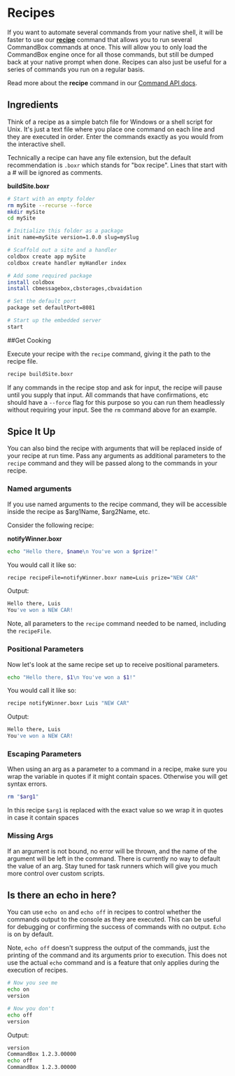 # Recipes

If you want to automate several commands from your native shell, it will
be faster to use our **[recipe](http://apidocs.ortussolutions.com/commandbox/current/index.html?commandbox/system/commands/recipe.html)** command that allows you to run
several CommandBox commands at once. This will allow you to only load
the CommandBox engine once for all those commands, but still be dumped
back at your native prompt when done.  Recipes can also just be useful for a series of commands you run on a regular basis.

Read more about the
**recipe** command in our [Command API docs](http://apidocs.ortussolutions.com/commandbox/current/index.html?commandbox/system/commands/recipe.html).

## Ingredients

Think of a recipe as a simple batch file for Windows or a shell script for Unix.  It's just a text file where you place one command on each line and they are executed in order.  Enter the commands exactly as you would from the interactive shell.  

Technically a recipe can have any file extension, but the default recommendation is `.boxr` which stands for "box recipe".  Lines that start with a # will be ignored as comments.

**buildSite.boxr**
```bash
# Start with an empty folder
rm mySite --recurse --force
mkdir mySite
cd mySite

# Initialize this folder as a package
init name=mySite version=1.0.0 slug=mySlug

# Scaffold out a site and a handler
coldbox create app mySite
coldbox create handler myHandler index

# Add some required package
install coldbox
install cbmessagebox,cbstorages,cbvaidation

# Set the default port
package set defaultPort=8081

# Start up the embedded server
start

```

##Get Cooking

Execute your recipe with the `recipe` command, giving it the path to the recipe file.

```bash
recipe buildSite.boxr
```

If any commands in the recipe stop and ask for input, the recipe will pause until you supply that input.  All commands that have confirmations, etc should have a `--force` flag for this purpose so you can run them headlessly without requiring your input.  See the `rm` command above for an example.

## Spice It Up

You can also bind the recipe with arguments that will be replaced inside of your recipe at run time. 
Pass any arguments as additional parameters to the `recipe` command and they will be passed along to the commands in your recipe.

### Named arguments
If you use named arguments to the recipe command, they will be accessible inside the recipe as $arg1Name, $arg2Name, etc. 

Consider the following recipe:

**notifyWinner.boxr**
```bash
echo "Hello there, $name\n You've won a $prize!"
```

You would call it like so:
```bash
recipe recipeFile=notifyWinner.boxr name=Luis prize="NEW CAR"
```

Output:
```bash
Hello there, Luis
You've won a NEW CAR!
```

Note, all parameters to the `recipe` command needed to be named, including the `recipeFile`.


### Positional Parameters

Now let's look at the same recipe set up to receive positional parameters.

```bash
echo "Hello there, $1\n You've won a $1!"
```

You would call it like so:
```bash
recipe notifyWinner.boxr Luis "NEW CAR"
```

Output:
```bash
Hello there, Luis
You've won a NEW CAR!
```

### Escaping Parameters

When using an arg as a parameter to a command in a recipe, make sure you wrap the variable in quotes if it might contain spaces.  Otherwise you will get syntax errors.

```bash
rm "$arg1"
```

In this recipe `$arg1` is replaced with the exact value so we wrap it in quotes in case it contain spaces

### Missing Args

If an argument is not bound, no error will be thrown, and the name of the argument will be left in the command.  There is currently no way to default the value of an arg.  Stay tuned for task runners which will give you much more control over custom scripts.

## Is there an echo in here?

You can use `echo on` and `echo off` in recipes to control whether the commands output to the console as they are executed.  This can be useful for debugging or confirming the success of commands with no output.  `Echo` is on by default.

Note, `echo off` doesn't suppress the output of the commands, just the printing of the command and its arguments prior to execution.  This does not use the actual `echo` command and is a feature that only applies during the execution of recipes.

```bash
# Now you see me
echo on
version

# Now you don't
echo off
version
```

Output: 

```bash
version
CommandBox 1.2.3.00000
echo off
CommandBox 1.2.3.00000
```
















